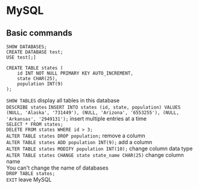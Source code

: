 # MySQL


## Basic commands
`SHOW DATABASES;`  
`CREATE DATABASE test;`  
`USE test[;]`  
```
CREATE TABLE states (
    id INT NOT NULL PRIMARY KEY AUTO_INCREMENT, 
    state CHAR(25), 
    population INT(9)
);
```
`SHOW TABLES` display all tables in this database  
`DESCRIBE states`
`INSERT INTO states (id, state, population) VALUES (NULL, 'Alaska', '731449'), (NULL, 'Arizona', '6553255'), (NULL, 'Arkansas', '2949131');` insert multiple entries at a time  
`SELECT * FROM states;`  
`DELETE FROM states WHERE id > 3;`  
`ALTER TABLE states DROP population;` remove a column   
`ALTER TABLE states ADD population INT(9);` add a column  
`ALTER TABLE states MODIFY population INT(10);` change column data type  
`ALTER TABLE states CHANGE state state_name CHAR(25)` change column name  
You can't change the name of databases  
`DROP TABLE states;`  
`EXIT` leave MySQL  
